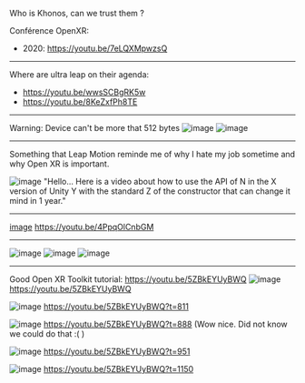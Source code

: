 
Who is Khonos, can we trust them ?


Conférence OpenXR:
- 2020: https://youtu.be/7eLQXMpwzsQ

---------------------------------------

Where are ultra leap on their agenda:
- https://youtu.be/wwsSCBgRK5w
- https://youtu.be/8KeZxfPh8TE


----------------
Warning: Device can't be more that 512 bytes
![image](https://user-images.githubusercontent.com/20149493/174652652-ea3ecb46-2d6b-43aa-b84c-55cd657da595.png)
![image](https://user-images.githubusercontent.com/20149493/174654507-0740152f-f356-453f-b1fc-b6c110559dd6.png)


---------------

Something that Leap Motion reminde me of why I hate my job sometime and why Open XR is important.

![image](https://user-images.githubusercontent.com/20149493/174671690-2ca7360c-357e-490a-b97b-bff2974eb05e.png)
"Hello... Here is a video about how to use the API of N in the X version of Unity Y with the standard Z of the constructor that can change it mind in 1 year."


-----------------

[image](https://user-images.githubusercontent.com/20149493/174672730-b22392a1-bda1-4bb3-a13d-2d13b82e68df.png)
https://youtu.be/4PpqOlCnbGM


-------------------------
![image](https://user-images.githubusercontent.com/20149493/174685080-1e393ec9-3263-46b1-8ef6-c7cf77db8932.png)
![image](https://user-images.githubusercontent.com/20149493/174685125-0778468b-4979-4412-9f0c-63ee3b0263e3.png)
![image](https://user-images.githubusercontent.com/20149493/174685165-fe9e5568-2523-4c19-948b-3974205445c7.png)





------------------------------

Good Open XR Toolkit tutorial: https://youtu.be/5ZBkEYUyBWQ
![image](https://user-images.githubusercontent.com/20149493/174686532-8ddfa693-7d4e-4a4f-820b-9faae4c65287.png)
https://youtu.be/5ZBkEYUyBWQ


![image](https://user-images.githubusercontent.com/20149493/174687014-bae0a408-1f1c-4c60-962d-aa8d09e676ba.png)
https://youtu.be/5ZBkEYUyBWQ?t=811

![image](https://user-images.githubusercontent.com/20149493/174687187-62ed6171-5370-4ca6-ae08-651a944e7919.png)
https://youtu.be/5ZBkEYUyBWQ?t=888
(Wow nice. Did not know we could do that :( )

![image](https://user-images.githubusercontent.com/20149493/174687280-9c7bf47b-e5b2-48f0-b9c6-40ab8a8a96f6.png)
https://youtu.be/5ZBkEYUyBWQ?t=951


![image](https://user-images.githubusercontent.com/20149493/174687514-77f61f36-aa67-4348-b8dd-be2d8d90c983.png)
https://youtu.be/5ZBkEYUyBWQ?t=1150
